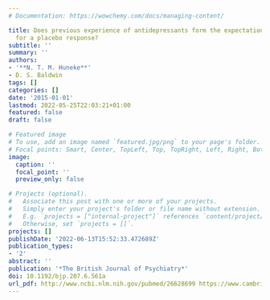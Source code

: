 ```yaml
---
# Documentation: https://wowchemy.com/docs/managing-content/

title: Does previous experience of antidepressants form the expectations necessary
  for a placebo response?
subtitle: ''
summary: ''
authors:
- '**N. T. M. Huneke**'
- D. S. Baldwin
tags: []
categories: []
date: '2015-01-01'
lastmod: 2022-05-25T22:03:21+01:00
featured: false
draft: false

# Featured image
# To use, add an image named `featured.jpg/png` to your page's folder.
# Focal points: Smart, Center, TopLeft, Top, TopRight, Left, Right, BottomLeft, Bottom, BottomRight.
image:
  caption: ''
  focal_point: ''
  preview_only: false

# Projects (optional).
#   Associate this post with one or more of your projects.
#   Simply enter your project's folder or file name without extension.
#   E.g. `projects = ["internal-project"]` references `content/project/deep-learning/index.md`.
#   Otherwise, set `projects = []`.
projects: []
publishDate: '2022-06-13T15:52:33.472689Z'
publication_types:
- '2'
abstract: ''
publication: '*The British Journal of Psychiatry*'
doi: 10.1192/bjp.207.6.561a
url_pdf: http://www.ncbi.nlm.nih.gov/pubmed/26628699 https://www.cambridge.org/core/services/aop-cambridge-core/content/view/98C0D865823BFE4FF46699E890C51FFD/S0007125000240166a.pdf/div-class-title-does-previous-experience-of-antidepressants-form-the-expectations-necessary-for-a-placebo-response-div.pdf
---
```

